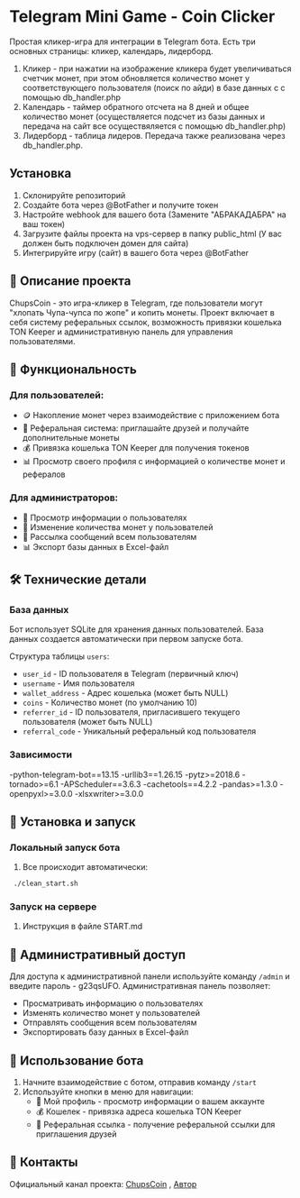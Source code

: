 # Telegram Mini Game - Coin Clicker

Простая кликер-игра для интеграции в Telegram бота. Есть три основных страницы: кликер, календарь, лидерборд. 
1. Кликер - при нажатии на изображение кликера будет увеличиваться счетчик монет, при этом обновляется количество монет у соответствующего пользователя (поиск по айди) в базе данных c с помощью db_handler.php
2. Календарь - таймер обратного отсчета на 8 дней и общее количество монет (осуществляется подсчет из базы данных и передача на сайт все осуществяляется с помощью db_handler.php)
3. Лидерборд - таблица лидеров. Передача также реализована через db_handler.php.

## Установка

1. Склонируйте репозиторий
2. Создайте бота через @BotFather и получите токен
3. Настройте webhook для вашего бота (Замените "АБРАКАДАБРА" на ваш токен)
4. Загрузите файлы проекта на vps-сервер в папку public_html (У вас должен быть подключен домен для сайта)
5. Интегрируйте игру (сайт) в вашего бота через @BotFather


## 📝 Описание проекта

ChupsCoin - это игра-кликер в Telegram, где пользователи могут "хлопать Чупа-чупса по жопе" и копить монеты. Проект включает в себя систему реферальных ссылок, возможность привязки кошелька TON Keeper и административную панель для управления пользователями.

## 🚀 Функциональность

### Для пользователей:
- 🪙 Накопление монет через взаимодействие с приложением бота
- 👥 Реферальная система: приглашайте друзей и получайте дополнительные монеты
- 💰 Привязка кошелька TON Keeper для получения токенов
- 📊 Просмотр своего профиля с информацией о количестве монет и рефералов

### Для администраторов:
- 👤 Просмотр информации о пользователях
- 📝 Изменение количества монет у пользователей
- 📢 Рассылка сообщений всем пользователям
- 📊 Экспорт базы данных в Excel-файл

## 🛠️ Технические детали

### База данных
Бот использует SQLite для хранения данных пользователей. База данных создается автоматически при первом запуске бота.

Структура таблицы `users`:
- `user_id` - ID пользователя в Telegram (первичный ключ)
- `username` - Имя пользователя
- `wallet_address` - Адрес кошелька (может быть NULL)
- `coins` - Количество монет (по умолчанию 10)
- `referrer_id` - ID пользователя, пригласившего текущего пользователя (может быть NULL)
- `referral_code` - Уникальный реферальный код пользователя

### Зависимости
-python-telegram-bot==13.15
-urllib3==1.26.15
-pytz>=2018.6
-tornado>=6.1
-APScheduler==3.6.3
-cachetools==4.2.2
-pandas>=1.3.0
-openpyxl>=3.0.0
-xlsxwriter>=3.0.0 

## 🔧 Установка и запуск

### Локальный запуск бота

1. Все происходит автоматически:

```bash
 ./clean_start.sh
```

### Запуск на сервере

1. Инструкция в файле START.md

## 🔐 Административный доступ

Для доступа к административной панели используйте команду `/admin` и введите пароль - g23qsUFO. Административная панель позволяет:
- Просматривать информацию о пользователях
- Изменять количество монет у пользователей
- Отправлять сообщения всем пользователям
- Экспортировать базу данных в Excel-файл

## 📱 Использование бота

1. Начните взаимодействие с ботом, отправив команду `/start`
2. Используйте кнопки в меню для навигации:
   - 👤 Мой профиль - просмотр информации о вашем аккаунте
   - 💰 Кошелек - привязка адреса кошелька TON Keeper
   - 🔗 Реферальная ссылка - получение реферальной ссылки для приглашения друзей

## 📢 Контакты

Официальный канал проекта: [ChupsCoin](https://t.me/ChupsCoin) , [Автор](https://t.me/avdeygolubkov) 

